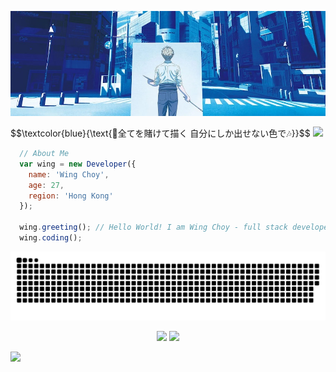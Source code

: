 <p align="center"><img src="https://github.com/swingywc/swingywc/blob/master/banner.jpg?raw=true" /></p>
$$\textcolor{blue}{\text{🎵全てを賭けて描く 自分にしか出せない色で🎶}}$$

<img src="https://komarev.com/ghpvc/?username=swingywc&color=brightgreen" />

```javascript
  // About Me
  var wing = new Developer({ 
    name: 'Wing Choy', 
    age: 27, 
    region: 'Hong Kong' 
  });
  
  wing.greeting(); // Hello World! I am Wing Choy - full stack developer. Nice to meet you ^
  wing.coding();
```

<img src="https://github.com/swingywc/swingywc/raw/output/github-snake.svg" />

<!--
**swingywc/swingywc** is a ✨ _special_ ✨ repository because its `README.md` (this file) appears on your GitHub profile.

Here are some ideas to get you started:

- 🔭 I’m currently working on ...
- 🌱 I’m currently learning ...
- 👯 I’m looking to collaborate on ...
- 🤔 I’m looking for help with ...
- 💬 Ask me about ...
- 📫 How to reach me: ...
- 😄 Pronouns: ...
- ⚡ Fun fact: ...
-->
<p align="center">
  <img src="https://github-readme-stats.vercel.app/api?username=swingywc&include_all_commits=true&count_private=true&show_icons=true&line_height=20&title_color=2B5BBD&icon_color=1124BB&text_color=A1A1A1&bg_color=0,000000,130F40" />
  <img src="https://github-readme-streak-stats.herokuapp.com/?user=swingywc&theme=tokyonight" />
</p>

<img src="https://github-readme-stats.vercel.app/api/top-langs?username=swingywc&show_icons=true&locale=en&layout=compact&theme=chartreuse-dark" />
